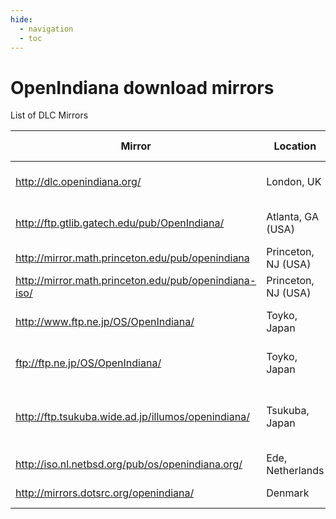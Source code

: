 ```yaml
---
hide:
  - navigation
  - toc
---
```

<!--

The contents of this Documentation are subject to the Public Documentation License Version 1.01
(the "License"); you may only use this Documentation if you comply with the terms of this License.
A copy of the License is available at http://illumos.org/license/PDL.

The Original Documentation is _________________.

The Initial Writer of the Original Documentation is Ken Mays Copyright (C) 2016.
All Rights Reserved. (Initial Writer contact(s):________________[Insert hyperlink/alias]).

Contributor(s):  Michael Kruger,  Adam Števko, Alexander Pyhalov

Portions created by Michael Kruger Copyright (C) 2016.
Portions created by Adam Števko Copyright (C) 2016.
Portions created by Alexander Pyhalov are Copyright (C) 2019.

Portions created by ______ are Copyright (C)_________[Insert year(s)].
All Rights Reserved. (Contributor contact(s):________________[Insert hyperlink/alias]).

-->

# OpenIndiana download mirrors

List of DLC Mirrors

 Mirror                                              | Location            | Connectivity | Provided by                             | Mirror site                                               | Status
 --------------------------------------------------  | ------------------- | ------------ | --------------------------------------  | --------------------------------------------------------- | ----------------------
<http://dlc.openindiana.org/>                        | London, UK          | 1Gbit/s      | Krystal Hosting Ltd.                    | [krystal.io](https://krystal.io/)                         | Main download location
<http://ftp.gtlib.gatech.edu/pub/OpenIndiana/>       | Atlanta, GA (USA)   | 1Gbit/s      | Georgia Institute of Technology         | [gatech.edu](https://www.gatech.edu/)                     | Last updated 2021
<http://mirror.math.princeton.edu/pub/openindiana>   | Princeton, NJ (USA) | 1Gbit/s      | Princeton University                    | [princeton.edu](https://www.princeton.edu/)               | Up to date
<http://mirror.math.princeton.edu/pub/openindiana-iso/>   | Princeton, NJ (USA) | 1Gbit/s      | Princeton University                    | [princeton.edu](https://www.princeton.edu/)               | Up to date
<http://www.ftp.ne.jp/OS/OpenIndiana/>               | Toyko, Japan        | 1Gbit/s      | KDDI Research, Inc.                     | [kddi-research.jp](https://www.kddi-research.jp/english/) | Up to date
<ftp://ftp.ne.jp/OS/OpenIndiana/>                    | Toyko, Japan        | 1Gbit/s      | KDDI Research, Inc.                     | [kddi-research.jp](https://www.kddi-research.jp/english/) | Up to date
<http://ftp.tsukuba.wide.ad.jp/illumos/openindiana/> | Tsukuba, Japan      | 1Gbit/s      | Tsukuba WIDE Public Mirror service      | [tsukuba.wide.ad.jp](https://ftp.tsukuba.wide.ad.jp/)     | Last updated 2021
<http://iso.nl.netbsd.org/pub/os/openindiana.org/>   | Ede, Netherlands    | 1Gbit/s      | NLUUG                                   | [nluug.nl](https://www.nluug.nl/)                         | Up to date
<http://mirrors.dotsrc.org/openindiana/>             | Denmark             | 10Gbit/s     | Dotsrc.org                              | [dotsrc.org](https://dotsrc.org/)                         | Up to date
